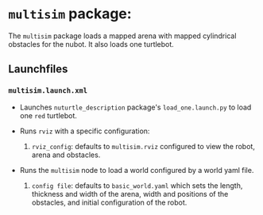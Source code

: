 # `multisim` package:
The `multisim` package loads a mapped arena with mapped cylindrical obstacles for the nubot.
It also loads one turtlebot.

## Launchfiles

### `multisim.launch.xml`
- Launches `nuturtle_description` package's `load_one.launch.py` to load one `red` turtlebot.
- Runs `rviz` with a specific configuration:

    1. `rviz_config`: defaults to `multisim.rviz` configured to view the robot, arena and obstacles.
- Runs the `multisim` node to load a world configured by a world yaml file.

    1. `config file`: defaults to `basic_world.yaml` which sets the length, thickness and width of the arena, width and positions of the obstacles, and initial configuration of the robot.


